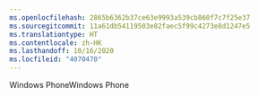 ```yaml
---
ms.openlocfilehash: 2865b6362b37ce63e9993a539cb860f7c7f25e37
ms.sourcegitcommit: 11a61db54119503e82faec5f99c4273e8d1247e5
ms.translationtype: HT
ms.contentlocale: zh-HK
ms.lasthandoff: 10/16/2020
ms.locfileid: "4070470"
---
```

<span data-ttu-id="a09e7-101">Windows Phone</span><span class="sxs-lookup"><span data-stu-id="a09e7-101">Windows Phone</span></span>